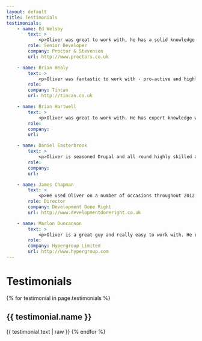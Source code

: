 ```yaml
---
layout: default
title: Testimonials
testimonials:
    - name: Ed Welsby
        text: >
            <p>Oliver was great to work with, he has a solid knowledge of the various aspects of web development and never minded helping me out with Linux commands!</p>
        role: Senior Developer
        company: Proctor & Stevenson
        url: http://www.proctors.co.uk

    - name: Brian Healy
        text: >
            <p>Oliver was fantastic to work with - pro-active and highly responsive, he worked well remotely and as part of a project team. His understanding of the project requirement(s) and ability to translate it into working code was essential and he delivered.</p>
        role:
        company: Tincan
        url: http://tincan.co.uk

    - name: Brian Hartwell
        text: >
            <p>Oliver was great to work with. He has expert knowledge with Drupal and delivered exactly what we were looking for on time. He's understanding, friendly and easy to get along with. I would enjoy working with him again in the future.</p>
        role:
        company:
        url:

    - name: Daniel Easterbrook
        text: >
            <p>Oliver is seasoned Drupal and all round highly skilled and experienced web developer. I have worked with Oliver on an important project where he was reliable, prompt and ensured strict client deadline delivery and confidentiality at all times.</p>
        role:
        company:
        url:

    - name: James Chapman
        text: >
            <p>We used Oliver on a number of occasions throughout 2012 and I have to say we've been delighted with his work. His skills working with Drupal are excellent particularly with custom module development and we wouldn't hesitate to recommend him others.</p>
        role: Director
        company: Development Done Right
        url: http://www.developmentdoneright.co.uk

    - name: Marlon Duncanson
        text: >
            <p>Oliver is a great guy and really easy to work with. He really goes the extra mile to make sure the project is done properly. I would recommend him and will not hesitate to use him again in future.</p>
        role:
        company: Hypergroup Limited
        url: http://www.hypergroup.com
---
```

# Testimonials

{% for testimonial in page.testimonials %}
    <h2>{{ testimonial.name }}</h2>
    {{ testimonial.text | raw }}
{% endfor %}
